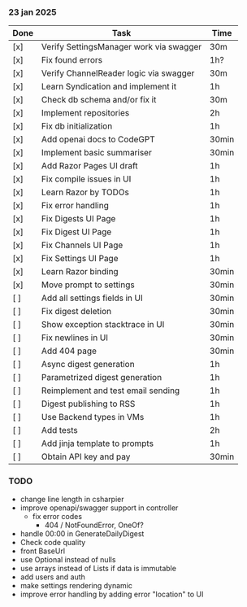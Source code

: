 ### 23 jan 2025

| Done | Task                                    | Time  |
|------|-----------------------------------------|-------|
| [x]  | Verify SettingsManager work via swagger | 30m   |
| [x]  | Fix found errors                        | 1h?   |
| [x]  | Verify ChannelReader logic via swagger  | 30m   |
| [x]  | Learn Syndication and implement it      | 1h    |
| [x]  | Check db schema and/or fix it           | 30m   |
| [x]  | Implement repositories                  | 2h    |
| [x]  | Fix db initialization                   | 1h    |
| [x]  | Add openai docs to CodeGPT              | 30min |
| [x]  | Implement basic summariser              | 30min |
| [x]  | Add Razor Pages UI draft                | 1h    |
| [x]  | Fix compile issues in UI                | 1h    |
| [x]  | Learn Razor by TODOs                    | 1h    |
| [x]  | Fix error handling                      | 1h    |
| [x]  | Fix Digests UI Page                     | 1h    |
| [x]  | Fix Digest UI Page                      | 1h    |
| [x]  | Fix Channels UI Page                    | 1h    |
| [x]  | Fix Settings UI Page                    | 1h    |
| [x]  | Learn Razor binding                     | 30min |
| [x]  | Move prompt to settings                 | 30min |
| [ ]  | Add all settings fields in UI           | 30min |
| [ ]  | Fix digest deletion                     | 30min |
| [ ]  | Show exception stacktrace in UI         | 30min |
| [ ]  | Fix newlines in UI                      | 30min |
| [ ]  | Add 404 page                            | 30min |
| [ ]  | Async digest generation                 | 1h    |
| [ ]  | Parametrized digest generation          | 1h    |
| [ ]  | Reimplement and test email sending      | 1h    |
| [ ]  | Digest publishing to RSS                | 1h    |
| [ ]  | Use Backend types in VMs                | 1h    |
| [ ]  | Add tests                               | 2h    |
| [ ]  | Add jinja template to prompts           | 1h    |
| [ ]  | Obtain API key and pay                  | 30min |

### TODO

- change line length in csharpier
- improve openapi/swagger support in controller
    - fix error codes
      - 404 / NotFoundError, OneOf?
- handle 00:00 in GenerateDailyDigest
- Check code quality
- front BaseUrl
- use Optional instead of nulls
- use arrays instead of Lists if data is immutable
- add users and auth
- make settings rendering dynamic
- improve error handling by adding error "location" to UI
